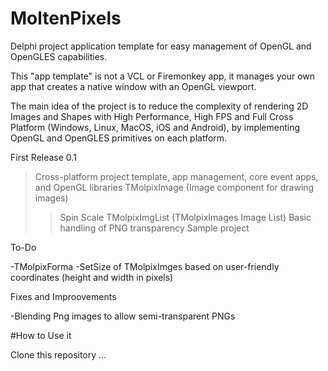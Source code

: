 # MoltenPixels

Delphi project application template for easy management of OpenGL and OpenGLES capabilities.

This "app template" is not a VCL or Firemonkey app, it manages your own app that creates a native window with an OpenGL viewport.

The main idea of the project is to reduce the complexity of rendering 2D Images and Shapes with High Performance, High FPS and Full Cross Platform (Windows, Linux, MacOS, iOS and Android), by implementing OpenGL and OpenGLES primitives on each platform.

First Release 0.1

>Cross-platform project template, app management, core event apps, and OpenGL libraries
>TMolpixImage (Image component for drawing images)
>>Spin
>>Scale
>TMolpixImgList (TMolpixImages Image List)
>Basic handling of PNG transparency
>Sample project


To-Do

-TMolpixForma
-SetSize of TMolpixImges based on user-friendly coordinates (height and width in pixels)

Fixes and Improovements

-Blending Png images to allow semi-transparent PNGs


#How to Use it

Clone this repository
...
